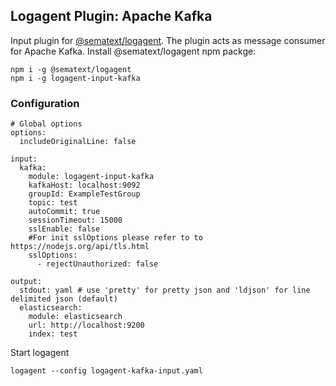 ## Logagent Plugin: Apache Kafka

Input plugin for [@sematext/logagent](http://sematext.com/logagent/). The plugin acts as message consumer for Apache Kafka.
Install @sematext/logagent npm packge: 

```
npm i -g @sematext/logagent 
npm i -g logagent-input-kafka
```
 
### Configuration

```
# Global options
options:
  includeOriginalLine: false

input:
  kafka: 
    module: logagent-input-kafka
    kafkaHost: localhost:9092
    groupId: ExampleTestGroup
    topic: test
    autoCommit: true
    sessionTimeout: 15000
    sslEnable: false
    #For init sslOptions please refer to to https://nodejs.org/api/tls.html
    sslOptions: 
      - rejectUnauthorized: false
    
output:
  stdout: yaml # use 'pretty' for pretty json and 'ldjson' for line delimited json (default)
  elasticsearch: 
  	module: elasticsearch
  	url: http://localhost:9200
  	index: test

```

Start logagent

```
logagent --config logagent-kafka-input.yaml
```